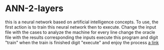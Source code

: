 # ANN-2-layers

this is a neural network based on artificial intelligence concepts.
To use, the first action is to train this neural network then to execute.
Change the input file with the cases to analyze the machine for every line
change the oracle file with the results corresponding the inputs
execute this program and digit "train"
when the train is finished digit "execute" and enjoy the process
[a link](https://github.com/mikymatt01/ANN-2-layers/blob/main/structure.PNG)
